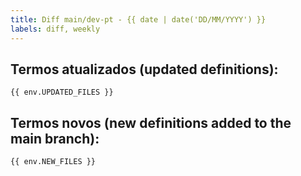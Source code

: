 ```yaml
---
title: Diff main/dev-pt - {{ date | date('DD/MM/YYYY') }}
labels: diff, weekly
---
```


## Termos atualizados (updated definitions):
```shell
{{ env.UPDATED_FILES }}
```

## Termos novos (new definitions added to the main branch):
```shell
{{ env.NEW_FILES }}
```
